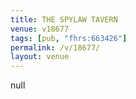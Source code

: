 ```yaml
---
title: THE SPYLAW TAVERN
venue: v18677
tags: [pub, "fhrs:663426"]
permalink: /v/18677/
layout: venue
---
```

null